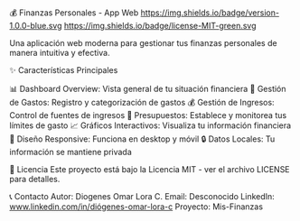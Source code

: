 💰 Finanzas Personales - App Web
https://img.shields.io/badge/version-1.0.0-blue.svg
https://img.shields.io/badge/license-MIT-green.svg

Una aplicación web moderna para gestionar tus finanzas personales de manera intuitiva y efectiva.

✨ Características Principales

📊 Dashboard Overview: Vista general de tu situación financiera
💸 Gestión de Gastos: Registro y categorización de gastos
💰 Gestión de Ingresos: Control de fuentes de ingresos
🎯 Presupuestos: Establece y monitorea tus límites de gasto
📈 Gráficos Interactivos: Visualiza tu información financiera
📱 Diseño Responsive: Funciona en desktop y móvil
🔒 Datos Locales: Tu información se mantiene privada

📄 Licencia
Este proyecto está bajo la Licencia MIT - ver el archivo LICENSE para detalles.

📞 Contacto
Autor: Diogenes Omar Lora C.
Email: Desconocido
LinkedIn: www.linkedin.com/in/diógenes-omar-lora-c
Proyecto: Mis-Finanzas
